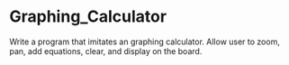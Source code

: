 # Graphing_Calculator
Write a program that imitates an graphing calculator. Allow user to zoom, pan, add equations, clear, and display on the board.

